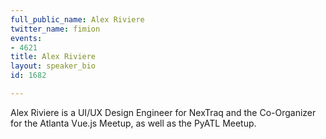 ```yaml
---
full_public_name: Alex Riviere
twitter_name: fimion
events:
- 4621
title: Alex Riviere
layout: speaker_bio
id: 1682

---
```

Alex Riviere is a UI/UX Design Engineer for NexTraq and the Co-Organizer for the Atlanta Vue.js Meetup, as well as the PyATL Meetup.